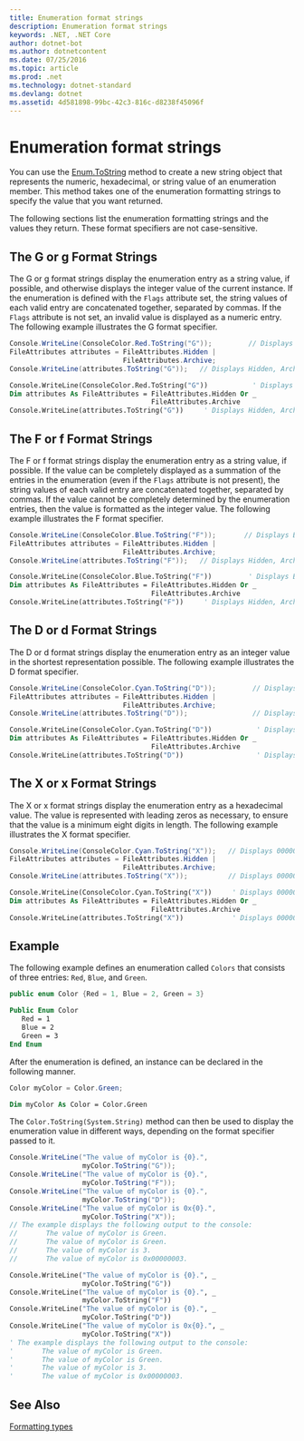 ```yaml
---
title: Enumeration format strings
description: Enumeration format strings
keywords: .NET, .NET Core
author: dotnet-bot
ms.author: dotnetcontent
ms.date: 07/25/2016
ms.topic: article
ms.prod: .net
ms.technology: dotnet-standard
ms.devlang: dotnet
ms.assetid: 4d581898-99bc-42c3-816c-d8238f45096f
---
```


# Enumeration format strings

You can use the [Enum.ToString](xref:System.Enum.ToString) method to create a new string object that represents the numeric, hexadecimal, or string value of an enumeration member. This method takes one of the enumeration formatting strings to specify the value that you want returned.

The following sections list the enumeration formatting strings and the values they return. These format specifiers are not case-sensitive.

## The G or g Format Strings

The G or g format strings display the enumeration entry as a string value, if possible, and otherwise displays the integer value of the current instance. If the enumeration is defined with the `Flags` attribute set, the string values of each valid entry are concatenated together, separated by commas. If the `Flags` attribute is not set, an invalid value is displayed as a numeric entry. The following example illustrates the G format specifier.

```csharp
Console.WriteLine(ConsoleColor.Red.ToString("G"));         // Displays Red
FileAttributes attributes = FileAttributes.Hidden |
                            FileAttributes.Archive;
Console.WriteLine(attributes.ToString("G"));   // Displays Hidden, Archive
```

```vb
Console.WriteLine(ConsoleColor.Red.ToString("G"))           ' Displays Red
Dim attributes As FileAttributes = FileAttributes.Hidden Or _
                                   FileAttributes.Archive
Console.WriteLine(attributes.ToString("G"))     ' Displays Hidden, Archive
```

## The F or f Format Strings

The F or f format strings display the enumeration entry as a string value, if possible. If the value can be completely displayed as a summation of the entries in the enumeration (even if the `Flags` attribute is not present), the string values of each valid entry are concatenated together, separated by commas. If the value cannot be completely determined by the enumeration entries, then the value is formatted as the integer value. The following example illustrates the F format specifier.

```csharp
Console.WriteLine(ConsoleColor.Blue.ToString("F"));       // Displays Blue
FileAttributes attributes = FileAttributes.Hidden | 
                            FileAttributes.Archive;
Console.WriteLine(attributes.ToString("F"));   // Displays Hidden, Archive
```

```vb
Console.WriteLine(ConsoleColor.Blue.ToString("F"))         ' Displays Blue
Dim attributes As FileAttributes = FileAttributes.Hidden Or _
                                   FileAttributes.Archive
Console.WriteLine(attributes.ToString("F"))     ' Displays Hidden, Archive
```

## The D or d Format Strings

The D or d format strings display the enumeration entry as an integer value in the shortest representation possible. The following example illustrates the D format specifier.

```csharp
Console.WriteLine(ConsoleColor.Cyan.ToString("D"));         // Displays 11
FileAttributes attributes = FileAttributes.Hidden |
                            FileAttributes.Archive;
Console.WriteLine(attributes.ToString("D"));                // Displays 34
````

```vb
Console.WriteLine(ConsoleColor.Cyan.ToString("D"))           ' Displays 11
Dim attributes As FileAttributes = FileAttributes.Hidden Or _
                                   FileAttributes.Archive
Console.WriteLine(attributes.ToString("D"))                  ' Displays 34 
```

## The X or x Format Strings

The X or x format strings display the enumeration entry as a hexadecimal value. The value is represented with leading zeros as necessary, to ensure that the value is a minimum eight digits in length. The following example illustrates the X format specifier.

```csharp
Console.WriteLine(ConsoleColor.Cyan.ToString("X"));   // Displays 0000000B
FileAttributes attributes = FileAttributes.Hidden |
                            FileAttributes.Archive;
Console.WriteLine(attributes.ToString("X"));          // Displays 00000022
```

```vb
Console.WriteLine(ConsoleColor.Cyan.ToString("X"))     ' Displays 0000000B
Dim attributes As FileAttributes = FileAttributes.Hidden Or _
                                   FileAttributes.Archive
Console.WriteLine(attributes.ToString("X"))            ' Displays 00000022 
```

## Example

The following example defines an enumeration called `Colors` that consists of three entries: `Red`, `Blue`, and `Green`.

 ```csharp
 public enum Color {Red = 1, Blue = 2, Green = 3}
```

```vb
Public Enum Color
   Red = 1
   Blue = 2
   Green = 3
End Enum
```

After the enumeration is defined, an instance can be declared in the following manner.

```csharp
Color myColor = Color.Green;
```

```vb
Dim myColor As Color = Color.Green
```

The `Color.ToString(System.String)` method can then be used to display the enumeration value in different ways, depending on the format specifier passed to it.

```csharp
Console.WriteLine("The value of myColor is {0}.", 
                  myColor.ToString("G"));
Console.WriteLine("The value of myColor is {0}.", 
                  myColor.ToString("F"));
Console.WriteLine("The value of myColor is {0}.", 
                  myColor.ToString("D"));
Console.WriteLine("The value of myColor is 0x{0}.", 
                  myColor.ToString("X"));
// The example displays the following output to the console:
//       The value of myColor is Green.
//       The value of myColor is Green.
//       The value of myColor is 3.
//       The value of myColor is 0x00000003.
```

```vb
Console.WriteLine("The value of myColor is {0}.", _
                  myColor.ToString("G"))
Console.WriteLine("The value of myColor is {0}.", _
                  myColor.ToString("F"))
Console.WriteLine("The value of myColor is {0}.", _
                  myColor.ToString("D"))
Console.WriteLine("The value of myColor is 0x{0}.", _
                  myColor.ToString("X"))
' The example displays the following output to the console:
'       The value of myColor is Green.
'       The value of myColor is Green.
'       The value of myColor is 3.
'       The value of myColor is 0x00000003. 
```

## See Also

[Formatting types](formatting-types.md)

